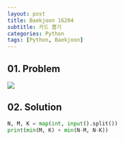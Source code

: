 ```yaml
---
layout: post
title: Baekjoon 16204
subtitle: 카드 뽑기
categories: Python
tags: [Python, Baekjoon]
---
```


## 01. Problem

<img src="https://github.com/WoojinJeonkr/WoojinJeonkr.github.io/blob/main/assets/images/post_image/baekjoon_16204.png?raw=true">

## 02. Solution

```Python
N, M, K = map(int, input().split())
print(min(M, K) + min(N-M, N-K))
```
